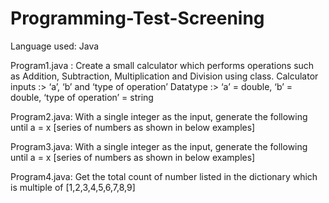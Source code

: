 # Programming-Test-Screening

Language used: Java

Program1.java : Create a small calculator which performs operations such as Addition, Subtraction, Multiplication and Division using class.
  Calculator inputs :> ‘a’, ‘b’ and ‘type of operation’
  Datatype :> ‘a’ = double, ‘b’ = double, ‘type of operation’ = string
 
 
Program2.java: With a single integer as the input, generate the following until a = x [series of numbers as shown in below examples]

 
Program3.java: With a single integer as the input, generate the following until a = x [series of numbers as shown in below examples]

 
Program4.java: Get the total count of number listed in the dictionary which is multiple of [1,2,3,4,5,6,7,8,9]
  
